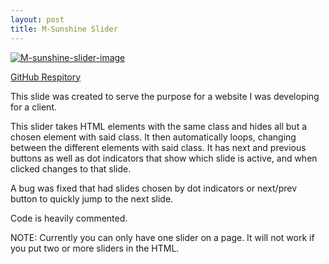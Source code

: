 ```yaml
---
layout: post
title: M-Sunshine Slider
---
```


[![M-sunshine-slider-image](http://mitzisunshine.com/blog/wp-content/uploads/2017/02/screenmockup-msunshineslider.png)](https://mitzi-s-soto.github.io/slider/)

[GitHub Respitory](https://github.com/Mitzi-S-Soto/slider)

This slide was created to serve the purpose for a website I was developing for a client.

This slider takes HTML elements with the same class and hides all but a chosen element with said class. It then automatically loops, changing between the different elements with said class. It has next and previous buttons as well as dot indicators that show which slide is active, and when clicked changes to that slide.

A bug was fixed that had slides chosen by dot indicators or next/prev button to quickly jump to the next slide.

Code is heavily commented.

NOTE: Currently you can only have one slider on a page. It will not work if you put two or more sliders in the HTML.
